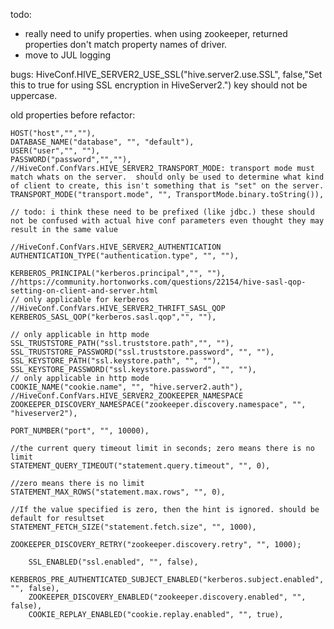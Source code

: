 todo:
* really need to unify properties.  when using zookeeper, returned properties don't match property names of driver.
* move to JUL logging

bugs:
HiveConf.HIVE_SERVER2_USE_SSL("hive.server2.use.SSL", false,"Set this to true for using SSL encryption in HiveServer2.")
    key should not be uppercase.




old properties before refactor:

    HOST("host","",""),
    DATABASE_NAME("database", "", "default"),
    USER("user","", ""),
    PASSWORD("password","",""),
    //HiveConf.ConfVars.HIVE_SERVER2_TRANSPORT_MODE: transport mode must match whats on the server.  should only be used to determine what kind of client to create, this isn't something that is "set" on the server.
    TRANSPORT_MODE("transport.mode", "", TransportMode.binary.toString()),

    // todo: i think these need to be prefixed (like jdbc.) these should not be confused with actual hive conf parameters even thought they may result in the same value

    //HiveConf.ConfVars.HIVE_SERVER2_AUTHENTICATION
    AUTHENTICATION_TYPE("authentication.type", "", ""),

    KERBEROS_PRINCIPAL("kerberos.principal","", ""),
    //https://community.hortonworks.com/questions/22154/hive-sasl-qop-setting-on-client-and-server.html
    // only applicable for kerberos
    //HiveConf.ConfVars.HIVE_SERVER2_THRIFT_SASL_QOP
    KERBEROS_SASL_QOP("kerberos.sasl.qop","", ""),

    // only applicable in http mode
    SSL_TRUSTSTORE_PATH("ssl.truststore.path","", ""),
    SSL_TRUSTSTORE_PASSWORD("ssl.truststore.password", "", ""),
    SSL_KEYSTORE_PATH("ssl.keystore.path", "", ""),
    SSL_KEYSTORE_PASSWORD("ssl.keystore.password", "", ""),
    // only applicable in http mode
    COOKIE_NAME("cookie.name", "", "hive.server2.auth"),
    //HiveConf.ConfVars.HIVE_SERVER2_ZOOKEEPER_NAMESPACE
    ZOOKEEPER_DISCOVERY_NAMESPACE("zookeeper.discovery.namespace", "", "hiveserver2"),

    PORT_NUMBER("port", "", 10000),

    //the current query timeout limit in seconds; zero means there is no limit
    STATEMENT_QUERY_TIMEOUT("statement.query.timeout", "", 0),

    //zero means there is no limit
    STATEMENT_MAX_ROWS("statement.max.rows", "", 0),

    //If the value specified is zero, then the hint is ignored. should be default for resultset
    STATEMENT_FETCH_SIZE("statement.fetch.size", "", 1000),

    ZOOKEEPER_DISCOVERY_RETRY("zookeeper.discovery.retry", "", 1000);

        SSL_ENABLED("ssl.enabled", "", false),
        KERBEROS_PRE_AUTHENTICATED_SUBJECT_ENABLED("kerberos.subject.enabled", "", false),
        ZOOKEEPER_DISCOVERY_ENABLED("zookeeper.discovery.enabled", "", false),
        COOKIE_REPLAY_ENABLED("cookie.replay.enabled", "", true),